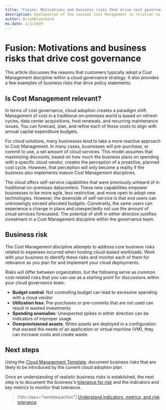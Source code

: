 ```yaml
---
title: "Fusion: Motivations and business risks that drive cost governance"
description: Explanation of the concept Cost Management in relation to cloud governance
author: BrianBlanchard
ms.date: 1/3/2019
---
```


# Fusion: Motivations and business risks that drive cost governance

This article discusses the reasons that customers typically adopt a Cost Management discipline within a cloud governance strategy. It also provides a few examples of business risks that drive policy statements.

## Is Cost Management relevant?

In terms of cost governance, cloud adoption creates a paradigm shift. Management of cost in a traditional on-premises world is based on refresh cycles, data center acquisitions, host renewals, and recurring maintenance issues. You can forecast, plan, and refine each of these costs to align with annual capital expenditure budgets.

For cloud solutions, many businesses tend to take a more reactive approach to Cost Management. In many cases, businesses will pre-purchase, or commit to use, a set amount of cloud services. This model assumes that maximizing discounts, based on how much the business plans on spending with a specific cloud vendor, creates the perception of a proactive, planned cost cycle. However, that perception will only become a reality if the business also implements mature Cost Management disciplines.

The cloud offers self-service capabilities that were previously unheard of in traditional on-premises datacenters. These new capabilities empower businesses to be more agile, less restrictive, and more open to adopt new technologies. However, the downside of self-service is that end users can unknowingly exceed allocated budgets. Conversely, the same users can experience a change in plans and unexpectedly not use the amount of cloud services forecasted. The potential of shift in either direction justifies investment in a Cost Management discipline within the governance team.

## Business risk

The Cost Management discipline attempts to address core business risks related to expenses incurred when hosting cloud-based workloads. Work with your business to identify these risks and monitor each of them for relevance as you plan for and implement your cloud deployments.

Risks will differ between organization, but the following serve as common cost-related risks that you can use as a starting point for discussions within your cloud governance team:

- **Budget control**. Not controlling budget can lead to excessive spending with a cloud vendor
- **Utilization loss**. Pre-purchases or pre-commits that are not used can result in wasted investments
- **Spending anomalies**: Unexpected spikes in either direction can be indicators of improper usage
- **Overprovisioned assets**. When assets are deployed in a configuration that exceed the needs of an application or virtual machine (VM), they can increase costs and create waste.

## Next steps

Using the [Cloud Management Template](./template.md), document business risks that are likely to be introduced by the current cloud adoption plan.

Once an understanding of realistic business risks is established, the next step is to document the business's [tolerance for risk](./metrics-tolerance.md) and the indicators and key metrics to monitor that tolerance.

> [!div class="nextstepaction"]
> [Understand indicators, metrics, and risk tolerance](./metrics-tolerance.md)
